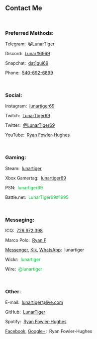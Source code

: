 <h2 id="contact">Contact Me</h2>
<br>
<h3>Preferred Methods:</h3>
<p id="telegram">Telegram:&nbsp;&nbsp;<a href="https://t.me/LunarTiger" target="_blank">@LunarTiger</a></p>
<p id="discord">Discord:&nbsp;&nbsp;<a href="https://discordapp.com/users/206291426932293634" target="_blank">Lunar#6969</a></p>
<p id="snapchat">Snapchat:&nbsp;&nbsp;<a href="https://www.snapchat.com/add/dat1gui69" target="_blank">dat1gui69</a></p>
<p id="phone">Phone:&nbsp;&nbsp;<a href="tel:+15406926899">540-692-6899</a></p>
<!--<p id="discordserver">Discord Server:&nbsp;&nbsp;<a href="https://discord.me/lunatics" target="_blank">Lunatics</a></p>-->
<br>
<h3>Social:</h3>
<p id="instagram">Instagram:&nbsp;&nbsp;<a href="https://www.instagram.com/lunartiger69/" target="_blank">lunartiger69</a></p>
<p id="twitch">Twitch:&nbsp;&nbsp;<a href="https://www.twitch.tv/lunartiger69" target="_blank">LunarTiger69</a></p>
<p id="twitter">Twitter:&nbsp;&nbsp;<a href="https://twitter.com/LunarTiger69" target="_blank">@LunarTiger69</a></p>
<p id="youtube">YouTube:&nbsp;&nbsp;<a href="https://www.youtube.com/user/69lunartiger" target="_blank">Ryan Fowler-Hughes</a></p>
<br>
<h3>Gaming:</h3>
<p id="steam">Steam:&nbsp;&nbsp;<a href="http://steamcommunity.com/id/lunartiger" target="_blank">lunartiger</a></p>
<p id="xbox">Xbox Gamertag:&nbsp;&nbsp;<a href="https://account.xbox.com/profile?gamertag=lunartiger69" target="_blank">lunartiger69</a></p>
<p id="psn">PSN:&nbsp;&nbsp;<span style="color:#0ac139;">lunartiger69</span></p>
<p id="battlenet">Battle.net:&nbsp;&nbsp;<span style="color:#0ac139;">LunarTiger69#1995</span></p>
<br>
<h3>Messaging:</h3>
<p id="icq">ICQ:&nbsp;&nbsp;<a href="https://icq.com/people/726972398" target="_blank">726 972 398</a></p>
<p id="marcopolo">Marco Polo:&nbsp;&nbsp;<a href="http://reachmeonmp.com/s/ryan-f-oi3kW" target="_blank">Ryan F</a></p>
<p><a href="https://m.me/lunartiger" target="_blank" id="messenger">Messenger</a>, <a href="https://kik.me/lunartiger" target="_blank" id="kik">Kik</a>, <a href="https://wa.me/15406926899" target="_blank" id="whatsapp">WhatsApp</a>:&nbsp;&nbsp;lunartiger</p>
<p id="wickr">Wickr:&nbsp;&nbsp;<span style="color:#0ac139;">lunartiger</span></p>
<p id="wire">Wire:&nbsp;&nbsp;<span style="color:#0ac139;">@lunartiger</span></p>
<br>
<h3>Other:</h3>
<p id="email">E-mail:&nbsp;&nbsp;<a href="mailto:lunartiger@live.com" target="_top">lunartiger@live.com</a></p>
<p id="github">GitHub:&nbsp;&nbsp;<a href="https://github.com/LunarTiger" target="_blank">LunarTiger</a></p>
<p id="spotify">Spotify:&nbsp;&nbsp;<a href="spotify:user:tet6uf8yxoga59316ykeisk45">Ryan Fowler-Hughes</a></p>
<p><a href="https://www.facebook.com/lunartiger" target="_blank" id="facebook">Facebook</a>, <a href="https://plus.google.com/+RyanFowlerHughes" target="_blank" id="google">Google+</a>:&nbsp;&nbsp;Ryan Fowler-Hughes</p>
<hr style='height:100vh; visibility:hidden;' />
